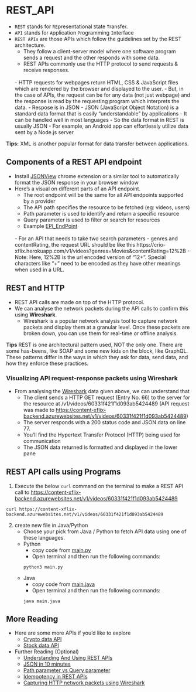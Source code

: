 # REST_API
- `REST` stands for `RE`presentational `S`tate `T`ransfer.
- `API` stands for `A`pplication `P`rogramming `I`nterface
- `REST APIs` are those APIs which follow the guidelines set by the REST architecture.
    - They follow a client-server model where one software program sends a request and the other responds with some data.
    - REST APIs commonly use the HTTP protocol to send requests & receive responses.
    <br>
    - HTTP requests for webpages return HTML, CSS & JavaScript files which are rendered by the browser and displayed to the user.  
    - But, in the case of APIs, the request can be for any data (not just webpage) and the response is read by the requesting program which interprets the data.
    - Respose is in JSON 
    - JSON (JavaScript Object Notation) is a standard data format that is easily “understandable” by applications
        - It can be handled well in most languages
        - So the data format in REST is usually JSON
        - For example, an Android app can effortlessly utilize data sent by a Node.js server

**Tips:**
XML is another popular format for data transfer between applications.

## Components of a REST API endpoint
- Install [JSONView](https://chrome.google.com/webstore/detail/jsonview/chklaanhfefbnpoihckbnefhakgolnmc) chrome extension or a similar tool to automatically format the JSON response in your browser window
- Here’s a visual on different parts of an API endpoint.
    - The root endpoint will be the same for all API endpoints supported by a provider
    - The API path specifies the resource to be fetched (eg: videos, users)
    - Path parameter is used to identify and return a specific resource
    - Query parameter is used to filter or search for resources
    - Example [EPI_EndPoint](./API_EndPoint.png)
    <br>
    - For an API that needs to take two search parameters - genres and contentRating, the request URL should be like this https://crio-xflix.herokuapp.com/v1/videos?genres=Movies&contentRating=12%2B
        - Note: Here, 12%2B is the url encoded version of “12+”. Special characters like “+” need to be encoded as they have other meanings when used in a URL.

## REST and HTTP
- REST API calls are made on top of the HTTP protocol. 
- We can analyse the network packets during the API calls to confirm this using **Wireshark**.
    - Wireshark is a popular network analysis tool to capture network packets and display them at a granular level. Once these packets are broken down, you can use them for real-time or offline analysis.

**Tips**
REST is one architectural pattern used, NOT the only one. There are some has-beens, like SOAP and some new kids on the block, like GraphQL. These patterns differ in the ways in which they ask for data, send data, and how they enforce these practices.

### Visualizing API request-response packets using Wireshark
- From analysing the [Wireshark](./wireShark.png) data given above, we can understand that
    -   The client sends a HTTP GET request (Entry No. 66) to the server for the resource at /v1/videos/60331f421f1d093ab5424489 (API request was made to https://content-xflix-backend.azurewebsites.net/v1/videos/60331f421f1d093ab5424489)
    - The server responds with a 200 status code and JSON data on line 77.
    - You’ll find the Hypertext Transfer Protocol (HTTP) being used for communication
    - The JSON data returned is formatted and displayed in the lower pane

## REST API calls using Programs
1. Execute the below `curl` command on the terminal to make a REST API call to https://content-xflix-backend.azurewebsites.net/v1/videos/60331f421f1d093ab5424489
```
curl https://content-xflix-backend.azurewebsites.net/v1/videos/60331f421f1d093ab5424489
```
2. create new file in Java/Python
    - Choose your pick from Java / Python to fetch API data using one of these languages.
    - Python
        - copy code from [main.py](./main.py)
        - Open terminal and then run the following commands:
        ```
        python3 main.py
        ```
    - Java
        - copy code from [main.java](./main.java)
        - Open terminal and then run the following commands:
        ```
        java main.java
        ```

## More Reading

- Here are some more APIs if you’d like to explore
    - [Crypto data API](https://docs.cryptowat.ch/rest-api/)
    - [Stock data API](https://www.alphavantage.co/documentation/)
- Further Reading (Optional)
    - [Understanding And Using REST APIs](https://www.smashingmagazine.com/2018/01/understanding-using-rest-api/) 
    - [JSON in 10 minutes](https://www.youtube.com/watch?v=iiADhChRriM)
    - [Path parameter vs Query parameter](https://medium.com/@fullsour/when-should-you-use-path-variable-and-query-parameter-a346790e8a6d)
    - [Idempotency in REST APIs](https://www.restapitutorial.com/lessons/idempotency.html)
    - [Capturing HTTP network packets using Wireshark](https://en.wikiversity.org/wiki/Wireshark/HTTP)